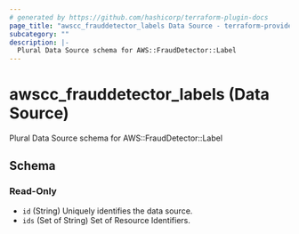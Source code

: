 ```yaml
---
# generated by https://github.com/hashicorp/terraform-plugin-docs
page_title: "awscc_frauddetector_labels Data Source - terraform-provider-awscc"
subcategory: ""
description: |-
  Plural Data Source schema for AWS::FraudDetector::Label
---
```


# awscc_frauddetector_labels (Data Source)

Plural Data Source schema for AWS::FraudDetector::Label



<!-- schema generated by tfplugindocs -->
## Schema

### Read-Only

- `id` (String) Uniquely identifies the data source.
- `ids` (Set of String) Set of Resource Identifiers.

